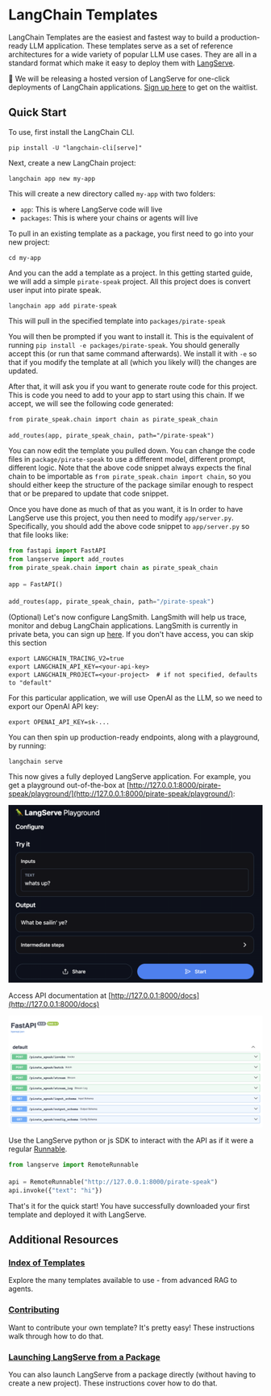 # LangChain Templates

LangChain Templates are the easiest and fastest way to build a production-ready LLM application.
These templates serve as a set of reference architectures for a wide variety of popular LLM use cases.
They are all in a standard format which make it easy to deploy them with [LangServe](https://github.com/langchain-ai/langserve).

🚩 We will be releasing a hosted version of LangServe for one-click deployments of LangChain applications. [Sign up here](https://airtable.com/app0hN6sd93QcKubv/shrAjst60xXa6quV2) to get on the waitlist.

## Quick Start

To use, first install the LangChain CLI.

```shell
pip install -U "langchain-cli[serve]"
```

Next, create a new LangChain project:

```shell
langchain app new my-app
```

This will create a new directory called `my-app` with two folders:

- `app`: This is where LangServe code will live
- `packages`: This is where your chains or agents will live

To pull in an existing template as a package, you first need to go into your new project:

```shell
cd my-app
```

And you can the add a template as a project.
In this getting started guide, we will add a simple `pirate-speak` project.
All this project does is convert user input into pirate speak.

```shell
langchain app add pirate-speak
```

This will pull in the specified template into `packages/pirate-speak`

You will then be prompted if you want to install it. 
This is the equivalent of running `pip install -e packages/pirate-speak`.
You should generally accept this (or run that same command afterwards).
We install it with `-e` so that if you modify the template at all (which you likely will) the changes are updated.

After that, it will ask you if you want to generate route code for this project.
This is code you need to add to your app to start using this chain.
If we accept, we will see the following code generated:

```shell
from pirate_speak.chain import chain as pirate_speak_chain

add_routes(app, pirate_speak_chain, path="/pirate-speak")
```

You can now edit the template you pulled down.
You can change the code files in `package/pirate-speak` to use a different model, different prompt, different logic.
Note that the above code snippet always expects the final chain to be importable as `from pirate_speak.chain import chain`,
so you should either keep the structure of the package similar enough to respect that or be prepared to update that code snippet.

Once you have done as much of that as you want, it is 
In order to have LangServe use this project, you then need to modify `app/server.py`.
Specifically, you should add the above code snippet to `app/server.py` so that file looks like:

```python
from fastapi import FastAPI
from langserve import add_routes
from pirate_speak.chain import chain as pirate_speak_chain

app = FastAPI()

add_routes(app, pirate_speak_chain, path="/pirate-speak")
```

(Optional) Let's now configure LangSmith. 
LangSmith will help us trace, monitor and debug LangChain applications. 
LangSmith is currently in private beta, you can sign up [here](https://smith.langchain.com/). 
If you don't have access, you can skip this section


```shell
export LANGCHAIN_TRACING_V2=true
export LANGCHAIN_API_KEY=<your-api-key>
export LANGCHAIN_PROJECT=<your-project>  # if not specified, defaults to "default"
```

For this particular application, we will use OpenAI as the LLM, so we need to export our OpenAI API key:

```shell
export OPENAI_API_KEY=sk-...
```

You can then spin up production-ready endpoints, along with a playground, by running:

```shell
langchain serve
```

This now gives a fully deployed LangServe application.
For example, you get a playground out-of-the-box at [http://127.0.0.1:8000/pirate-speak/playground/](http://127.0.0.1:8000/pirate-speak/playground/):

![playground.png](docs/playground.png)

Access API documentation at [http://127.0.0.1:8000/docs](http://127.0.0.1:8000/docs)

![docs.png](docs/docs.png)

Use the LangServe python or js SDK to interact with the API as if it were a regular [Runnable](https://python.langchain.com/docs/expression_language/).

```python
from langserve import RemoteRunnable

api = RemoteRunnable("http://127.0.0.1:8000/pirate-speak")
api.invoke({"text": "hi"})
```

That's it for the quick start!
You have successfully downloaded your first template and deployed it with LangServe.


## Additional Resources

### [Index of Templates](docs/INDEX.md)

Explore the many templates available to use - from advanced RAG to agents.

### [Contributing](docs/CONTRIBUTING.md)

Want to contribute your own template? It's pretty easy! These instructions walk through how to do that.

### [Launching LangServe from a Package](docs/LAUNCHING_PACKAGE.md)

You can also launch LangServe from a package directly (without having to create a new project).
These instructions cover how to do that.
